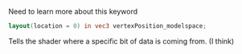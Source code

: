Need to learn more about this keyword 

```glsl
layout(location = 0) in vec3 vertexPosition_modelspace;
```

Tells the shader where a specific bit of data is coming from. (I think)